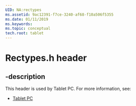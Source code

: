 ```yaml
---
UID: NA:rectypes
ms.assetid: 9ac12391-f7ce-3240-af68-f10a506f5355
ms.date: 01/11/2019
ms.keywords: 
ms.topic: conceptual
tech.root: tablet
---
```


# Rectypes.h header


## -description


This header is used by Tablet PC. For more information, see:

- [Tablet PC](../_tablet/index.md)


